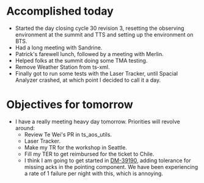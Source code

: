 # Accomplished today

* Started the day closing cycle 30 revision 3, resetting the observing environment at the summit and TTS and setting up the environment on BTS.
* Had a long meeting with Sandrine.
* Patrick's farewell lunch, followed by a meeting with Merlin.
* Helped folks at the summit doing some TMA testing.
* Remove Weather Station from ts-xml.
* Finally got to run some tests with the Laser Tracker, until Spacial Analyzer crashed, at which point I decided to call it a day.

# Objectives for tomorrow

* I have a really meeting heavy day tomorrow. Priorities will revolve around:
	* Review Te Wei's PR in ts_aos_utils.
	* Laser Tracker.
	* Make my TR for the workshop in Seattle. 
	* Fill my TER to get reimbursed for the ticket to Chile.
	* I think I am going to get started in [DM-39190](https://jira.lsstcorp.org/browse/DM-39190 "View this issue"), adding tolerance for missing acks in the pointing component. We have been experiencing a rate of 1 failure per night with this, which is annoying.